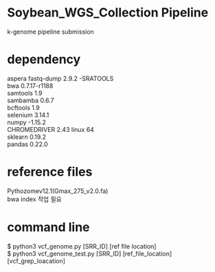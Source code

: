 # Soybean_WGS_Collection Pipeline
k-genome pipeline submission </br>



# dependency

aspera fastq-dump 2.9.2 -SRATOOLS </br>
bwa 0.7.17-r1188 </br>
samtools 1.9 </br>
sambamba 0.6.7 </br>
bcftools 1.9 </br>
selenium 3.14.1 </br>
numpy -1.15.2 </br>
CHROMEDRIVER 2.43 linux 64 </br>
sklearn 0.19.2 </br>
pandas 0.22.0 </br>

# reference files
Pythozomev12.1(Gmax_275_v2.0.fa)</br>
bwa index 작업 필요 </br>

# command line 
$ python3 vcf_genome.py [SRR_ID] [ref file location] </br>
$ python3 vcf_genome_test.py [SRR_ID] [ref_file_location] [vcf_grep_loacation]
